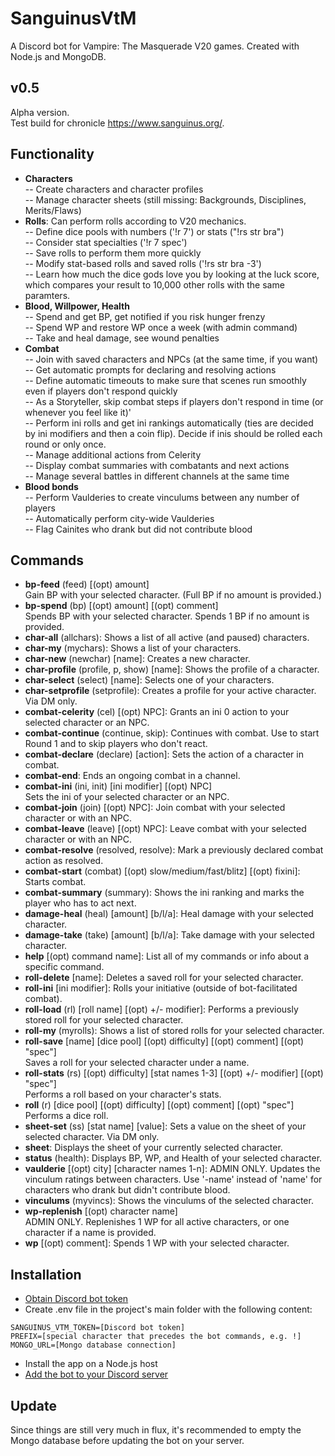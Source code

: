 # SanguinusVtM
A Discord bot for Vampire: The Masquerade V20 games.
Created with Node.js and MongoDB.

## v0.5
Alpha version.<BR/>
Test build for chronicle https://www.sanguinus.org/.

## Functionality
- **Characters**<br/>
-- Create characters and character profiles<br/>
-- Manage character sheets (still missing: Backgrounds, Disciplines, Merits/Flaws)
- **Rolls**: Can perform rolls according to V20 mechanics.<br/>
-- Define dice pools with numbers ('!r 7') or stats ("!rs str bra")<br/>
-- Consider stat specialties ('!r 7 spec')<br/>
-- Save rolls to perform them more quickly<br/>
-- Modify stat-based rolls and saved rolls ('!rs str bra -3')<br/>
-- Learn how much the dice gods love you by looking at the luck score, which compares your result to 10,000 other rolls with the same paramters.
- **Blood, Willpower, Health**<br/>
-- Spend and get BP, get notified if you risk hunger frenzy<br/>
-- Spend WP and restore WP once a week (with admin command)<br/>
-- Take and heal damage, see wound penalties
- **Combat**<br/>
-- Join with saved characters and NPCs (at the same time, if you want)<br/>
-- Get automatic prompts for declaring and resolving actions<br/>
-- Define automatic timeouts to make sure that scenes run smoothly even if players don't respond quickly<br/>
-- As a Storyteller, skip combat steps if players don't respond in time (or whenever you feel like it)'<br/>
-- Perform ini rolls and get ini rankings automatically (ties are decided by ini modifiers and then a coin flip). Decide if inis should be rolled each round or only once.<br/>
-- Manage additional actions from Celerity<br/>
-- Display combat summaries with combatants and next actions<br/>
-- Manage several battles in different channels at the same time
- **Blood bonds**<br/>
-- Perform Vaulderies to create vinculums between any number of players<br/>
-- Automatically perform city-wide Vaulderies<br/>
-- Flag Cainites who drank but did not contribute blood

## Commands

- **bp-feed** (feed) [(opt) amount]<br/>Gain BP with your selected character. (Full BP if no amount is provided.)
- **bp-spend** (bp) [(opt) amount] [(opt) comment]<br/>Spends BP with your selected character. Spends 1 BP if no amount is provided.
- **char-all** (allchars): Shows a list of all active (and paused) characters.
- **char-my** (mychars): Shows a list of your characters.
- **char-new** (newchar) [name]: Creates a new character.
- **char-profile** (profile, p, show) [name]: Shows the profile of a character.
- **char-select** (select) [name]: Selects one of your characters.
- **char-setprofile** (setprofile): Creates a profile for your active character.  Via DM only.
- **combat-celerity** (cel) [(opt) NPC]: Grants an ini 0 action to your selected character or an NPC.
- **combat-continue** (continue, skip): Continues with combat. Use to start Round 1 and to skip players who don't react.
- **combat-declare** (declare) [action]: Sets the action of a character in combat.
- **combat-end**: Ends an ongoing combat in a channel.
- **combat-ini** (ini, init) [ini modifier] [(opt) NPC]<br/>Sets the ini of your selected character or an NPC.
- **combat-join** (join) [(opt) NPC]: Join combat with your selected character or with an NPC.
- **combat-leave** (leave) [(opt) NPC]: Leave combat with your selected character or with an NPC.
- **combat-resolve** (resolved, resolve): Mark a previously declared combat action as resolved.
- **combat-start** (combat) [(opt) slow/medium/fast/blitz] [(opt) fixini]: Starts combat.
- **combat-summary** (summary): Shows the ini ranking and marks the player who has to act next.
- **damage-heal** (heal) [amount] [b/l/a]: Heal damage with your selected character.
- **damage-take** (take) [amount] [b/l/a]: Take damage with your selected character.
- **help**  [(opt) command name]: List all of my commands or info about a specific command.
- **roll-delete**  [name]: Deletes a saved roll for your selected character.
- **roll-ini** [ini modifier]: Rolls your initiative (outside of bot-facilitated combat).
- **roll-load** (rl) [roll name] [(opt) +/- modifier]: Performs a previously stored roll for your selected character.
- **roll-my** (myrolls): Shows a list of stored rolls for your selected character.
- **roll-save**  [name] [dice pool] [(opt) difficulty] [(opt) comment] [(opt) "spec"]<br/>Saves a roll for your selected character under a name.
- **roll-stats** (rs) [(opt) difficulty] [stat names 1-3] [(opt) +/- modifier] [(opt) "spec"]<br/>Performs a roll based on your character's stats.
- **roll** (r) [dice pool] [(opt) difficulty] [(opt) comment] [(opt) "spec"]<br/>Performs a dice roll.
- **sheet-set** (ss) [stat name] [value]: Sets a value on the sheet of your selected character. Via DM only.
- **sheet**: Displays the sheet of your currently selected character.
- **status** (health): Displays BP, WP, and Health of your selected character.
- **vaulderie** [(opt) city] [character names 1-n]: ADMIN ONLY. Updates the vinculum ratings between characters. Use \'-name\' instead of \'name\' for characters who drank but didn\'t contribute blood.
- **vinculums** (myvincs): Shows the vinculums of the selected character.
- **wp-replenish**  [(opt) character name]<br/>ADMIN ONLY. Replenishes 1 WP for all active characters, or one character if a name is provided.
- **wp** [(opt) comment]: Spends 1 WP with your selected character.

## Installation
- [Obtain Discord bot token](https://www.writebots.com/discord-bot-token/)
- Create .env file
in the project's main folder with the following content:
```
SANGUINUS_VTM_TOKEN=[Discord bot token]
PREFIX=[special character that precedes the bot commands, e.g. !]
MONGO_URL=[Mongo database connection]
```
- Install the app on a Node.js host
- [Add the bot to your Discord server](https://www.writebots.com/discord-bot-token/)

## Update
Since things are still very much in flux, it's recommended to empty the Mongo database before updating the bot on your server.